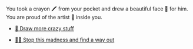 You took a crayon 🖍️ from your pocket and drew a beautiful face 🙂 for him. You are proud of the artist 🎨 inside you.

- [🤪 Draw more crazy stuff](1-CA.md)

- [🏃‍♂️ Stop this madness and find a way out](1-A.md)
